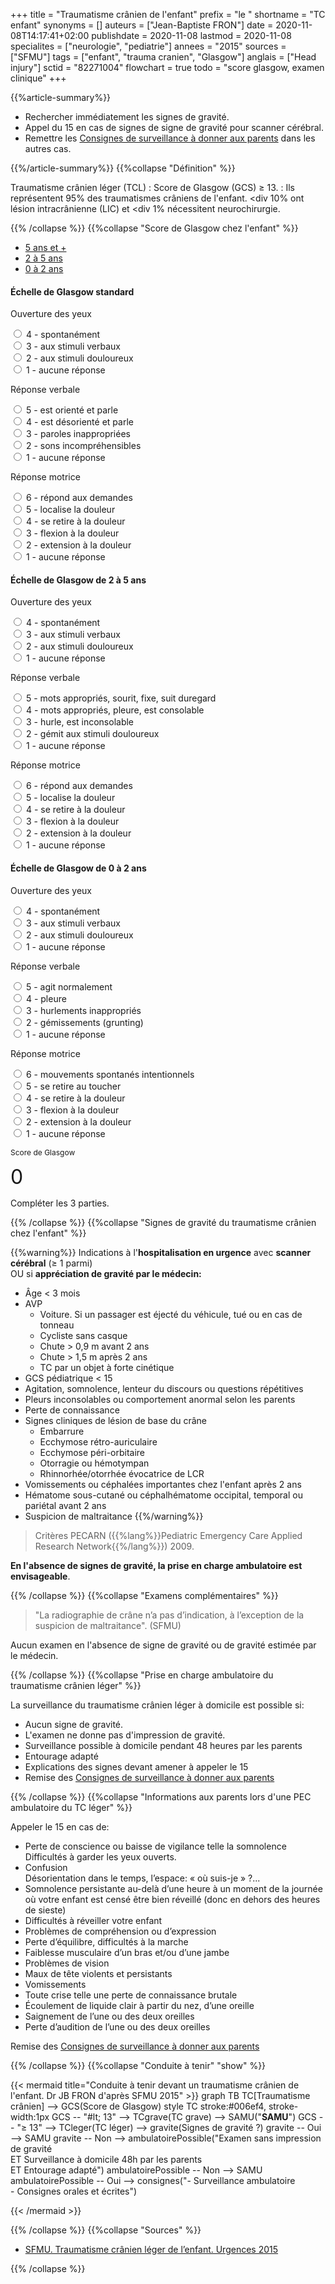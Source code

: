 +++
title = "Traumatisme crânien de l'enfant"
prefix = "le "
shortname = "TC enfant"
synonyms = []
auteurs = ["Jean-Baptiste FRON"]
date = 2020-11-08T14:17:41+02:00
publishdate = 2020-11-08
lastmod = 2020-11-08
specialites = ["neurologie", "pediatrie"]
annees = "2015"
sources = ["SFMU"]
tags = ["enfant", "trauma cranien", "Glasgow"]
anglais = ["Head injury"]
sctid = "82271004"
flowchart = true
todo = "score glasgow, examen clinique"
+++

{{%article-summary%}}

- Rechercher immédiatement les signes de gravité.
- Appel du 15 en cas de signes de signe de gravité pour scanner cérébral.
- Remettre les [Consignes de surveillance à donner aux parents](/print/tc-enfant-consignes.pdf) dans les autres cas.

{{%/article-summary%}}
{{%collapse "Définition" %}}

Traumatisme crânien léger (TCL)
: Score de Glasgow (GCS) ≥ 13.
: Ils représentent 95% des traumatismes crâniens de l'enfant. <div 10% ont lésion intracrânienne (LIC) et <div 1% nécessitent neurochirurgie.

{{% /collapse %}}
{{%collapse "Score de Glasgow chez l'enfant" %}}
<div class="card my-3 my-xl-5">
  <ul class="nav nav-justified nav-tabs" id="justifiedTab" role="tablist">
    <li class="nav-item">
      <a aria-controls="plus5" aria-selected="true" class="nav-link active" data-toggle="tab" href="#plus5" id="5plus-tab" role="tab">5 ans et +</a></li>
    <li class="nav-item">
      <a aria-controls="deuxcinq" aria-selected="false" class="nav-link" data-toggle="tab" href="#deuxcinq" id="deuxcinq-tab" role="tab">2 à 5 ans</a></li>
    <li class="nav-item">
      <a aria-controls="zerodeux" aria-selected="false" class="nav-link" data-toggle="tab" href="#zerodeux" id="zerodeux-tab" role="tab">0 à 2 ans</a></li>
  </ul>
  <div class="card-body tab-content">
    <div aria-labelledby="plus5-tab" class="tab-pane fade show active" id="plus5" role="tabpanel">
      <form class="my-4 form" autocomplete="off">
        <h4 class="card-title mb-lg-4">Échelle de Glasgow standard</h4>
        <div class="row">
          <div class="col-sm">
            <div class="form-group">
              <p class="font-weight-bold">Ouverture des yeux</p>
              <div class="custom-control custom-radio">
                <input type="radio" id="radio11" name="radio1" class="custom-control-input" value="4" required>
                <label class="custom-control-label" for="radio11">4 - spontanément</label>
              </div>
              <div class="custom-control custom-radio">
                <input type="radio" id="radio12" name="radio1" class="custom-control-input" value="3">
                <label class="custom-control-label" for="radio12">3 - aux stimuli verbaux</label>
              </div>
              <div class="custom-control custom-radio">
                <input type="radio" id="radio13" name="radio1" class="custom-control-input" value="2">
                <label class="custom-control-label" for="radio13">2 - aux stimuli douloureux</label>
              </div>
              <div class="custom-control custom-radio">
                <input type="radio" id="radio14" name="radio1" class="custom-control-input" value="1">
                <label class="custom-control-label" for="radio14">1 - aucune réponse</label>
              </div>
            </div>
          </div>
          <div class="col-sm">
            <div class="form-group">
              <p class="font-weight-bold">Réponse verbale</p>
              <div class="custom-control custom-radio">
                <input type="radio" id="radio211" name="radio2" class="custom-control-input" value="5" required>
                <label class="custom-control-label" for="radio211">5 - est orienté et parle</label>
              </div>
              <div class="custom-control custom-radio">
                <input type="radio" id="radio21" name="radio2" class="custom-control-input" value="4">
                <label class="custom-control-label" for="radio21">4 - est désorienté et parle</label>
              </div>
              <div class="custom-control custom-radio">
                <input type="radio" id="radio22" name="radio2" class="custom-control-input" value="3">
                <label class="custom-control-label" for="radio22">3 - paroles inappropriées</label>
              </div>
              <div class="custom-control custom-radio">
                <input type="radio" id="radio23" name="radio2" class="custom-control-input" value="2">
                <label class="custom-control-label" for="radio23">2 - sons incompréhensibles</label>
              </div>
              <div class="custom-control custom-radio">
                <input type="radio" id="radio24" name="radio2" class="custom-control-input" value="1">
                <label class="custom-control-label" for="radio24">1 - aucune réponse</label>
              </div>
            </div>
          </div>
          <div class="col-sm">
            <div class="form-group">
              <p class="font-weight-bold">Réponse motrice</p>
              <div class="custom-control custom-radio">
                <input type="radio" id="radio31" name="radio3" class="custom-control-input" value="6" required>
                <label class="custom-control-label" for="radio31">6 - répond aux demandes</label>
              </div>
              <div class="custom-control custom-radio">
                <input type="radio" id="radio32" name="radio3" class="custom-control-input" value="5">
                <label class="custom-control-label" for="radio32">5 - localise la douleur</label>
              </div>
              <div class="custom-control custom-radio">
                <input type="radio" id="radio33" name="radio3" class="custom-control-input" value="4">
                <label class="custom-control-label" for="radio33">4 - se retire à la douleur</label>
              </div>
              <div class="custom-control custom-radio">
                <input type="radio" id="radio34" name="radio3" class="custom-control-input" value="3">
                <label class="custom-control-label" for="radio34">3 - flexion à la douleur</label>
              </div>
              <div class="custom-control custom-radio">
                <input type="radio" id="radio35" name="radio3" class="custom-control-input" value="2">
                <label class="custom-control-label" for="radio35">2 - extension à la douleur</label>
              </div>
              <div class="custom-control custom-radio">
                <input type="radio" id="radio36" name="radio3" class="custom-control-input" value="1">
                <label class="custom-control-label" for="radio36">1 - aucune réponse</label>
              </div>
            </div>
          </div>
        </div>
      </form>
    </div>
    <div aria-labelledby="deuxcinq-tab" class="tab-pane fade" id="deuxcinq" role="tabpanel">
      <form class="my-4 form" autocomplete="off">
        <h4 class="card-title mb-lg-4">Échelle de Glasgow de 2 à 5 ans</h4>
        <div class="row">
          <div class="col-sm">
            <div class="form-group">
              <p class="font-weight-bold">Ouverture des yeux</p>
              <div class="custom-control custom-radio">
                <input type="radio" id="radio111" name="radio11" class="custom-control-input" value="4" required>
                <label class="custom-control-label" for="radio111">4 - spontanément</label>
              </div>
              <div class="custom-control custom-radio">
                <input type="radio" id="radio112" name="radio11" class="custom-control-input" value="3">
                <label class="custom-control-label" for="radio112">3 - aux stimuli verbaux</label>
              </div>
              <div class="custom-control custom-radio">
                <input type="radio" id="radio113" name="radio11" class="custom-control-input" value="2">
                <label class="custom-control-label" for="radio113">2 - aux stimuli douloureux</label>
              </div>
              <div class="custom-control custom-radio">
                <input type="radio" id="radio114" name="radio11" class="custom-control-input" value="1">
                <label class="custom-control-label" for="radio114">1 - aucune réponse</label>
              </div>
            </div>
          </div>
          <div class="col-sm">
            <div class="form-group">
              <p class="font-weight-bold">Réponse verbale</p>
              <div class="custom-control custom-radio">
                <input type="radio" id="radio211a" name="radio21" class="custom-control-input" value="5" required>
                <label class="custom-control-label" for="radio211a">5 - mots appropriés, sourit, fixe, suit duregard</label>
              </div>
              <div class="custom-control custom-radio">
                <input type="radio" id="radio212" name="radio21" class="custom-control-input" value="4">
                <label class="custom-control-label" for="radio212">4 - mots appropriés, pleure, est consolable</label>
              </div>
              <div class="custom-control custom-radio">
                <input type="radio" id="radio213" name="radio21" class="custom-control-input" value="3">
                <label class="custom-control-label" for="radio213">3 - hurle, est inconsolable</label>
              </div>
              <div class="custom-control custom-radio">
                <input type="radio" id="radio214" name="radio21" class="custom-control-input" value="2">
                <label class="custom-control-label" for="radio214">2 - gémit aux stimuli douloureux</label>
              </div>
              <div class="custom-control custom-radio">
                <input type="radio" id="radio215" name="radio21" class="custom-control-input" value="1">
                <label class="custom-control-label" for="radio215">1 - aucune réponse</label>
              </div>
            </div>
          </div>
          <div class="col-sm">
            <div class="form-group">
              <p class="font-weight-bold">Réponse motrice</p>
              <div class="custom-control custom-radio">
                <input type="radio" id="radio311" name="radio31" class="custom-control-input" value="6" required>
                <label class="custom-control-label" for="radio311">6 - répond aux demandes</label>
              </div>
              <div class="custom-control custom-radio">
                <input type="radio" id="radio321" name="radio31" class="custom-control-input" value="5">
                <label class="custom-control-label" for="radio321">5 - localise la douleur</label>
              </div>
              <div class="custom-control custom-radio">
                <input type="radio" id="radio331" name="radio31" class="custom-control-input" value="4">
                <label class="custom-control-label" for="radio331">4 - se retire à la douleur</label>
              </div>
              <div class="custom-control custom-radio">
                <input type="radio" id="radio341" name="radio31" class="custom-control-input" value="3">
                <label class="custom-control-label" for="radio341">3 - flexion à la douleur</label>
              </div>
              <div class="custom-control custom-radio">
                <input type="radio" id="radio351" name="radio31" class="custom-control-input" value="2">
                <label class="custom-control-label" for="radio351">2 - extension à la douleur</label>
              </div>
              <div class="custom-control custom-radio">
                <input type="radio" id="radio361" name="radio31" class="custom-control-input" value="1">
                <label class="custom-control-label" for="radio361">1 - aucune réponse</label>
              </div>
            </div>
          </div>
        </div>
      </form>
    </div>
    <div aria-labelledby="zerodeux-tab" class="tab-pane fade" id="zerodeux" role="tabpanel">
      <form class="my-4 form" autocomplete="off">
        <h4 class="card-title mb-lg-4">Échelle de Glasgow de 0 à 2 ans</h4>
        <div class="row">
          <div class="col-sm">
            <div class="form-group">
              <p class="font-weight-bold">Ouverture des yeux</p>
              <div class="custom-control custom-radio">
                <input type="radio" id="radio1111" name="radio111" class="custom-control-input" value="4"required>
                <label class="custom-control-label" for="radio1111">4 - spontanément</label>
              </div>
              <div class="custom-control custom-radio">
                <input type="radio" id="radio1112" name="radio111" class="custom-control-input" value="3">
                <label class="custom-control-label" for="radio1112">3 - aux stimuli verbaux</label>
              </div>
              <div class="custom-control custom-radio">
                <input type="radio" id="radio1113" name="radio111" class="custom-control-input" value="2">
                <label class="custom-control-label" for="radio1113">2 - aux stimuli douloureux</label>
              </div>
              <div class="custom-control custom-radio">
                <input type="radio" id="radio1114" name="radio111" class="custom-control-input" value="1">
                <label class="custom-control-label" for="radio1114">1 - aucune réponse</label>
              </div>
            </div>
          </div>
          <div class="col-sm">
            <div class="form-group">
              <p class="font-weight-bold">Réponse verbale</p>
              <div class="custom-control custom-radio">
                <input type="radio" id="radio2111" name="radio211" class="custom-control-input" value="5"required>
                <label class="custom-control-label" for="radio2111">5 - agit normalement</label>
              </div>
              <div class="custom-control custom-radio">
                <input type="radio" id="radio2112" name="radio211" class="custom-control-input" value="4">
                <label class="custom-control-label" for="radio2112">4 - pleure</label>
              </div>
              <div class="custom-control custom-radio">
                <input type="radio" id="radio2113" name="radio211" class="custom-control-input" value="3">
                <label class="custom-control-label" for="radio2113">3 - hurlements inappropriés</label>
              </div>
              <div class="custom-control custom-radio">
                <input type="radio" id="radio2114" name="radio211" class="custom-control-input" value="2">
                <label class="custom-control-label" for="radio2114">2 - gémissements (grunting)</label>
              </div>
              <div class="custom-control custom-radio">
                <input type="radio" id="radio2115" name="radio211" class="custom-control-input" value="1">
                <label class="custom-control-label" for="radio2115">1 - aucune réponse</label>
              </div>
            </div>
          </div>
          <div class="col-sm">
            <div class="form-group">
              <p class="font-weight-bold">Réponse motrice</p>
              <div class="custom-control custom-radio">
                <input type="radio" id="radio3111" name="radio311" class="custom-control-input" value="6"required>
                <label class="custom-control-label" for="radio3111">6 - mouvements spontanés intentionnels<label>
              </div>
              <div class="custom-control custom-radio">
                <input type="radio" id="radio3121" name="radio311" class="custom-control-input" value="5">
                <label class="custom-control-label" for="radio3121">5 - se retire au toucher</label>
              </div>
              <div class="custom-control custom-radio">
                <input type="radio" id="radio3131" name="radio311" class="custom-control-input" value="4">
                <label class="custom-control-label" for="radio3131">4 - se retire à la douleur</label>
              </div>
              <div class="custom-control custom-radio">
                <input type="radio" id="radio3141" name="radio311" class="custom-control-input" value="3">
                <label class="custom-control-label" for="radio3141">3 - flexion à la douleur</label>
              </div>
              <div class="custom-control custom-radio">
                <input type="radio" id="radio3151" name="radio311" class="custom-control-input" value="2">
                <label class="custom-control-label" for="radio3151">2 - extension à la douleur</label>
              </div>
              <div class="custom-control custom-radio">
                <input type="radio" id="radio3161" name="radio311" class="custom-control-input" value="1">
                <label class="custom-control-label" for="radio3161">1 - aucune réponse</label>
              </div>
            </div>
          </div>
        </div>
      </form>
    </div>
    <div class="alert bg-light d-flex mt-md-4">
      <div class="d-flex flex-column align-items-center">
        <p class="typography-overline text-black-secondary m-0" style="font-size:.75rem;line-height:initial">Score de Glasgow</p>
        <span class="font-weight-bold" id="glasgowScore" style="font-size:2rem">0</span>
      </div>
      <p id="glasgowText" class="lead m-auto">Compléter les 3 parties.</p>
    </div>
  </div>
</div>
<script>
  document.addEventListener( 'DOMContentLoaded', event => {
    const scoreElem = document.getElementById('glasgowScore')
    const textElem = document.getElementById('glasgowText')
    const radioElems = document.querySelectorAll('input[type="radio"]')
    const panels = document.querySelectorAll('.nav-tabs .nav-link')
    const forms = document.getElementsByClassName('form')
    // Score de Glasgow by djibe
    radioElems.forEach((radioElem) => { radioElem.addEventListener('change', () => {
      count()
    }) })
    // Reset counter on tab switch
    panels.forEach((panel) => { panel.addEventListener('click', () => {
        reset()
      })
    })
    const reset = () => {
      radioElems.forEach(radio => {
        radio.checked = false
        scoreElem.innerHTML = 0
        textElem.innerHTML = 'Compléter les 3 parties.'
      })
    }
    const count = () => {
      let score = 0
      const radioElemsChecked = document.querySelectorAll('input[type="radio"]:checked')
      if (radioElemsChecked.length >= 3) {
        radioElemsChecked.forEach(radioChecked => {
        score += parseInt(radioChecked.value, 10)
        scoreElem.innerHTML = score
        if (score === 15) {
          textElem.innerHTML = 'Conscience normale'
        } else if (score >= 10 && score <= 14) {
          textElem.innerHTML = 'Somnolence ou coma léger'
        } else if (score >= 7 && score <= 9) {
          textElem.innerHTML = 'Coma lourd'
        } else if (score >= 3 && score <= 6) {
          textElem.innerHTML = 'Coma profond'
        } else {
          textElem.innerHTML = 'Compléter les 3 parties.'
        }
        })
      }
    }
  })
</script>

{{% /collapse %}}
{{%collapse "Signes de gravité du traumatisme crânien chez l'enfant" %}}

{{%warning%}}
Indications à l'**hospitalisation en urgence** avec **scanner cérébral** (≥ 1 parmi)  
OU si **appréciation de gravité par le médecin:**

- Âge < 3 mois
- AVP  
  - Voiture. Si un passager est éjecté du véhicule, tué ou en cas de tonneau
  - Cycliste sans casque
  - Chute > 0,9 m avant 2 ans
  - Chute > 1,5 m après 2 ans
  - TC par un objet à forte cinétique
- GCS pédiatrique < 15
- Agitation, somnolence, lenteur du discours ou questions répétitives
- Pleurs inconsolables ou comportement anormal selon les parents
- Perte de connaissance
- Signes cliniques de lésion de base du crâne
  - Embarrure
  - Ecchymose rétro-auriculaire
  - Ecchymose péri-orbitaire
  - Otorragie ou hémotympan
  - Rhinnorhée/otorrhée évocatrice de LCR
- Vomissements ou céphalées importantes chez l'enfant après 2 ans
- Hématome sous-cutané ou céphalhématome occipital, temporal ou pariétal avant 2 ans
- Suspicion de maltraitance
{{%/warning%}}

> Critères PECARN ({{%lang%}}Pediatric Emergency Care Applied Research Network{{%/lang%}}) 2009.

**En l'absence de signes de gravité, la prise en charge ambulatoire est envisageable**.

{{% /collapse %}}
{{%collapse "Examens complémentaires" %}}

> "La radiographie de crâne n’a pas d’indication, à l’exception de la suspicion de maltraitance". (SFMU)

Aucun examen en l'absence de signe de gravité ou de gravité estimée par le médecin.

{{% /collapse %}}
{{%collapse "Prise en charge ambulatoire du traumatisme crânien léger" %}}

La surveillance du traumatisme crânien léger à domicile est possible si:

- Aucun signe de gravité.
- L'examen ne donne pas d'impression de gravité.
- Surveillance possible à domicile pendant 48 heures par les parents
- Entourage adapté
- Explications des signes devant amener à appeler le 15
- Remise des [Consignes de surveillance à donner aux parents](/print/tc-enfant-consignes.pdf)

{{% /collapse %}}
{{%collapse "Informations aux parents lors d'une PEC ambulatoire du TC léger" %}}

Appeler le 15 en cas de:

- Perte de conscience ou baisse de vigilance telle la somnolence  
Difficultés à garder les yeux ouverts.
- Confusion  
Désorientation dans le temps, l’espace: « où suis-je » ?...
- Somnolence persistante au-delà d’une heure à un moment de la journée où votre enfant est censé être bien réveillé (donc en dehors des heures de sieste)
- Difficultés à réveiller votre enfant
- Problèmes de compréhension ou d’expression
- Perte d’équilibre, difficultés à la marche
- Faiblesse musculaire d’un bras et/ou d’une jambe
- Problèmes de vision
- Maux de tête violents et persistants
- Vomissements
- Toute crise telle une perte de connaissance brutale
- Écoulement de liquide clair à partir du nez, d’une oreille
- Saignement de l’une ou des deux oreilles
- Perte d’audition de l’une ou des deux oreilles

Remise des [Consignes de surveillance à donner aux parents](/print/tc-enfant-consignes.pdf)

{{% /collapse %}}
{{%collapse "Conduite à tenir" "show" %}}

{{< mermaid title="Conduite à tenir devant un traumatisme crânien de l'enfant. Dr JB FRON d'après SFMU 2015" >}}
graph TB
  TC[Traumatisme crânien] --> GCS(Score de Glasgow)
  style TC stroke:#006ef4, stroke-width:1px
  GCS -- "#lt; 13" --> TCgrave(TC grave) --> SAMU("<b>SAMU</b>")
  GCS -- "≥ 13" --> TCleger(TC léger) --> gravite(Signes de gravité ?)
    gravite -- Oui --> SAMU
    gravite -- Non --> ambulatoirePossible("Examen sans impression de gravité<br>ET Surveillance à domicile 48h par les parents<br>ET Entourage adapté")
      ambulatoirePossible -- Non --> SAMU
      ambulatoirePossible -- Oui --> consignes("- Surveillance ambulatoire<br>- Consignes orales et écrites")

{{< /mermaid >}}

{{% /collapse %}}
{{%collapse "Sources" %}}

- [SFMU. Traumatisme crânien léger de l’enfant. Urgences 2015](https://www.sfmu.org/upload/70_formation/02_eformation/02_congres/Urgences/urgences2015/donnees/pdf/039.pdf)

{{% /collapse %}}
